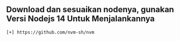 

## Download dan sesuaikan nodenya, gunakan Versi Nodejs 14 Untuk Menjalankannya
```
[+] https://github.com/nvm-sh/nvm
```
